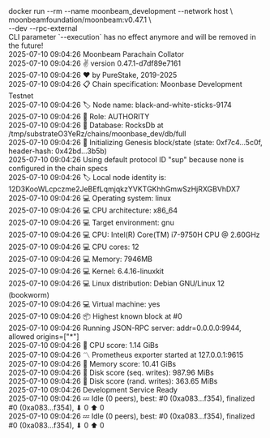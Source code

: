 <div id="termynal" data-termynal>
  <span data-ty="input"><span class="file-path"></span>docker run --rm --name moonbeam_development --network host \
    <br> moonbeamfoundation/moonbeam:v0.47.1 \
    <br> --dev --rpc-external
  </span>
  <br>
  <span data-ty>CLI parameter `--execution` has no effect anymore and will be removed in the future!
    <br> 2025-07-10 09:04:26 Moonbeam Parachain Collator
    <br> 2025-07-10 09:04:26 ✌️  version 0.47.1-d7df89e7161
    <br> 2025-07-10 09:04:26 ❤️  by PureStake, 2019-2025
    <br> 2025-07-10 09:04:26 📋 Chain specification: Moonbase Development Testnet
    <br> 2025-07-10 09:04:26 🏷  Node name: black-and-white-sticks-9174
    <br> 2025-07-10 09:04:26 👤 Role: AUTHORITY
    <br> 2025-07-10 09:04:26 💾 Database: RocksDb at /tmp/substrateO3YeRz/chains/moonbase_dev/db/full
    <br> 2025-07-10 09:04:26 🔨 Initializing Genesis block/state (state: 0xf7c4…5c0f, header-hash: 0x42bd…3b5b)
    <br> 2025-07-10 09:04:26 Using default protocol ID "sup" because none is configured in the chain specs
    <br> 2025-07-10 09:04:26 🏷  Local node identity is: 12D3KooWLcpczme2JeBEfLqmjqkzYVKTGKhhGmwSzHjRXGBVhDX7
    <br> 2025-07-10 09:04:26 💻 Operating system: linux
    <br> 2025-07-10 09:04:26 💻 CPU architecture: x86_64
    <br> 2025-07-10 09:04:26 💻 Target environment: gnu
    <br> 2025-07-10 09:04:26 💻 CPU: Intel(R) Core(TM) i7-9750H CPU @ 2.60GHz
    <br> 2025-07-10 09:04:26 💻 CPU cores: 12
    <br> 2025-07-10 09:04:26 💻 Memory: 7946MB
    <br> 2025-07-10 09:04:26 💻 Kernel: 6.4.16-linuxkit
    <br> 2025-07-10 09:04:26 💻 Linux distribution: Debian GNU/Linux 12 (bookworm)
    <br> 2025-07-10 09:04:26 💻 Virtual machine: yes
    <br> 2025-07-10 09:04:26 📦 Highest known block at #0
    <br> 2025-07-10 09:04:26 Running JSON-RPC server: addr=0.0.0.0:9944, allowed origins=["*"]
    <br> 2025-07-10 09:04:26 🏁 CPU score: 1.14 GiBs
    <br> 2025-07-10 09:04:26 〽️ Prometheus exporter started at 127.0.0.1:9615
    <br> 2025-07-10 09:04:26 🏁 Memory score: 10.41 GiBs
    <br> 2025-07-10 09:04:26 🏁 Disk score (seq. writes): 987.96 MiBs
    <br> 2025-07-10 09:04:26 🏁 Disk score (rand. writes): 363.65 MiBs
    <br> 2025-07-10 09:04:26 Development Service Ready
    <br> 2025-07-10 09:04:26 💤 Idle (0 peers), best: #0 (0xa083…f354), finalized #0 (0xa083…f354), ⬇ 0 ⬆ 0
    <br> 2025-07-10 09:04:26 💤 Idle (0 peers), best: #0 (0xa083…f354), finalized #0 (0xa083…f354), ⬇ 0 ⬆ 0
  </span>
</div>
